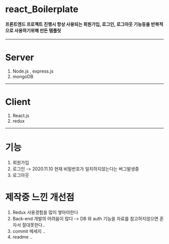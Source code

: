 # react_Boilerplate

#### 프론트엔드 프로젝트 진행시 항상 사용되는 회원가입, 로그인, 로그아웃 기능등을 반복적으로 사용하기위해 만든 템플릿

---

# Server

1. Node.js , express.js
2. mongoDB

---

# Client

1. React.js
2. redux

---

# 기능

1. 회원가입
2. 로그인
   -> 2020.11.10 현재 비밀번호가 일치하지않는다는 버그발생중
3. 로그아웃

# 제작중 느낀 개선점

1. Redux 사용경험을 많이 쌓아야한다
2. Back-end 개발의 어려움이 많다
   -> DB 와 auth 기능을 자료를 참고하지않으면 혼자서 절대못한다..
3. commit 메세지 ..
4. readme ..

